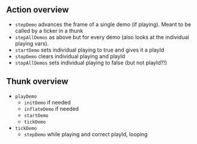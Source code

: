 ## Action overview

- `stepDemo` advances the frame of a single demo (if playing). Meant to be called by a ticker in a thunk
- `stepAllDemos` as above but for every demo (also looks at the individual playing vars).
- `startDemo` sets individual playing to true and gives it a playId
- `stopDemo` clears individual playing and playId
- `stopAllDemos` sets individual playing to false (but not playId?!)

## Thunk overview

- `playDemo`
  - `initDemo` if needed
  - `inflateDemo` if needed
  - `startDemo`
  - `tickDemo`
- `tickDemo`
  - `stepDemo` while playing and correct playId, looping
